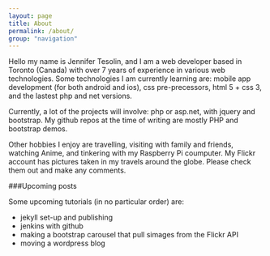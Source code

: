 ```yaml
---
layout: page
title: About
permalink: /about/
group: "navigation"
---
```


Hello my name is Jennifer Tesolin, and I am a web developer based in Toronto (Canada) with over 7 years of experience in various web technologies. Some technologies I am currently learning are: mobile app development (for both android and ios), css pre-precessors, html 5 + css 3, and the lastest php and net versions.

Currently, a lot of the projects will involve: php or asp.net, with jquery and bootstrap. My github repos at the time of writing are mostly PHP and bootstrap demos.

Other hobbies I enjoy are travelling, visiting with family and friends, watching Anime, and tinkering with my Raspberry Pi coumputer. My Flickr account has pictures taken in my travels around the globe. Please check them out and make any comments.

###Upcoming posts

Some upcoming tutorials (in no particular order) are:

* jekyll set-up and publishing
* jenkins with github
* making a bootstrap carousel that pull simages from the Flickr API
* moving a wordpress blog